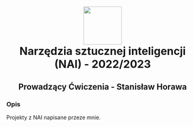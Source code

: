 <h1 align="center">
  <div>
    <img width="100" src="https://user-images.githubusercontent.com/88508650/178162459-1cb35c87-903c-4a3b-8b63-b2aa88e344b0.svg" alt="" />
  </div>
Narzędzia sztucznej inteligencji (NAI) - 2022/2023
</h1>

<h2 align="center"> Prowadzący Ćwiczenia - Stanisław Horawa </h2>
<h3>Opis</h3>
Projekty z NAI napisane przeze mnie.
